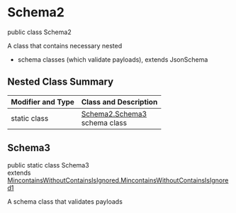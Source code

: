 # Schema2
public class Schema2

A class that contains necessary nested
- schema classes (which validate payloads), extends JsonSchema

## Nested Class Summary
| Modifier and Type | Class and Description |
| ----------------- | ---------------------- |
| static class | [Schema2.Schema3](#schema3)<br> schema class |

## Schema3
public static class Schema3<br>
extends [MincontainsWithoutContainsIsIgnored.MincontainsWithoutContainsIsIgnored1](../../../../../../components/schemas/MincontainsWithoutContainsIsIgnored.md#mincontainswithoutcontainsisignored1)

A schema class that validates payloads
